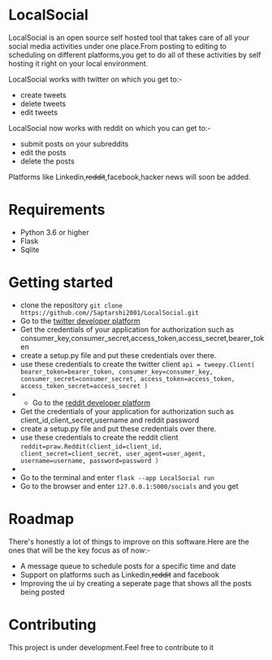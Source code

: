 # LocalSocial
LocalSocial is an open source self hosted tool that takes care of all your social media activities under one place.From posting to editing to scheduling on different platforms,you get to do all of these activities by self hosting it right on your local environment.

 LocalSocial  works with twitter on which you get to:-
- create tweets 
- delete tweets
- edit tweets

 LocalSocial now works with reddit on which you can get to:-
 - submit posts on your subreddits
 - edit the posts
 - delete the posts

Platforms like Linkedin,~~reddit~~,facebook,hacker news will soon be added.

# Requirements
- Python 3.6 or higher
- Flask
- Sqlite

# Getting started
- clone the repository `git clone https://github.com//Saptarshi2001/LocalSocial.git`
- Go to the [twitter developer platform](https://developer.x.com/en) 
- Get the credentials of your application  for authorization such as consumer_key,consumer_secret,access_token,access_secret,bearer_token
- create a setup.py file and put these credentials over there.
- use these credentials to create the twitter client `api = tweepy.Client(
    bearer_token=bearer_token,
    consumer_key=consumer_key,
    consumer_secret=consumer_secret,
    access_token=access_token,
    access_token_secret=access_secret
)`
- - Go to the [reddit developer platform](https://www.reddit.com/dev/api/) 
- Get the credentials of your application  for authorization such as client_id,client_secret,username and reddit password
- create a setup.py file and put these credentials over there.
- use these credentials to create the reddit client `reddit=praw.Reddit(client_id=client_id,
            client_secret=client_secret,
            user_agent=user_agent,
            username=username,
            password=password
            )
`
- 
- Go to the terminal and enter `flask --app LocalSocial run`
- Go to the browser and enter `127.0.0.1:5000/socials` and you get 

# Roadmap

There's honestly a lot of things to improve on this software.Here are the ones that will be the key focus as of now:-

- A message queue to schedule posts for a specific time and date
- Support on platforms such as Linkedin,~~reddit~~ and facebook
- Improving the ui by creating a seperate page that shows all the posts being posted

# Contributing

This project is under development.Feel free to contribute to it

